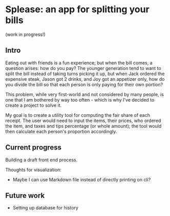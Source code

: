 # Splease: an app for splitting your bills 

(work in progress!)

## Intro

Eating out with friends is a fun experience; but when the bill comes, a question arises: how do you pay? The younger generation tend to want to split the bill instead of taking turns picking it up, but when Jack ordered the expensive steak, Jason got 2 drinks, and Joy got an appetizer only, how do you divide the bill so that each person is only paying for their own portion? 

This problem, while very first-world and not considered by many people, is one that I am bothered by way too often - which is why I've decided to create a project to solve it.

My goal is to create a utility tool for computing the fair share of each receipt. The user would need to input the items, their prices, who ordered the item, and taxes and tips percentage (or whole amount); the tool would then calculate each person's proportion accordingly. 

## Current progress

Building a draft front end process.

Thoughts for visualization: 

- Maybe I can use Markdown file instead of directly printing on cli?

## Future work

- Setting up database for history

